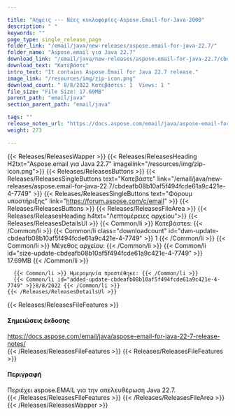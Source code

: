 ```yaml
---

title: "Λήψεις --- Νέες κυκλοφορίες-Aspose.Email-for-Java-2000"
description: " "
keywords: ""
page_type: single_release_page
folder_link: "/email/java/new-releases/aspose.email-for-java-22.7/"
folder_name: "Aspose.email για Java 22.7"
download_link: "/email/java/new-releases/aspose.email-for-java-22.7/cbdeafb08b10af5f494fcde61a9c421e-4-7749"
download_text: "Κατεβάστε"
intro_text: "It contains Aspose.Email for Java 22.7 release."
image_link: "/resources/img/zip-icon.png"
download_count: " 8/8/2022 Κατεβάστεs: 1  Views: 1 "
file_size: "File Size: 17.69MB"
parent_path: "email/java"
section_parent_path: "email/java"

tags: ""
release_notes_url: "https://docs.aspose.com/email/java/aspose-email-for-java-22-7-release-notes/"
weight: 273

---
```


{{< Releases/ReleasesWapper >}}
  {{< Releases/ReleasesHeading H2txt="Aspose.email για Java 22.7" imagelink="/resources/img/zip-icon.png">}}
  {{< Releases/ReleasesButtons >}}
    {{< Releases/ReleasesSingleButtons text="Κατεβάστε" link="/email/java/new-releases/aspose.email-for-java-22.7/cbdeafb08b10af5f494fcde61a9c421e-4-7749" >}}
    {{< Releases/ReleasesSingleButtons text="Φόρουμ υποστήριξης" link="https://forum.aspose.com/c/email" >}}
  {{< Releases/ReleasesButtons >}}
  {{< Releases/ReleasesFileArea >}}
    {{< Releases/ReleasesHeading h4txt="Λεπτομέρειες αρχείου">}}
    {{< Releases/ReleasesDetailsUl >}}
      {{< Common/li >}} Κατεβάστεs: {{< /Common/li >}}
      {{< Common/li class="downloadcount" id="dwn-update-cbdeafb08b10af5f494fcde61a9c421e-4-7749" >}} 1 {{< /Common/li >}}
      {{< Common/li >}} Μέγεθος αρχείου: {{< /Common/li >}}
      {{< Common/li id="size-update-cbdeafb08b10af5f494fcde61a9c421e-4-7749" >}} 17.69MB {{< /Common/li >}}

      {{< Common/li >}} Ημερομηνία προστέθηκε: {{< /Common/li >}}
      {{< Common/li id="added-update-cbdeafb08b10af5f494fcde61a9c421e-4-7749" >}}8/8/2022 {{< /Common/li >}}
    {{< /Releases/ReleasesDetailsUl >}}

  {{< Releases/ReleasesFileFeatures >}}
      <h4>Σημειώσεις έκδοσης</h4><div><a href='https://docs.aspose.com/email/java/aspose-email-for-java-22-7-release-notes/'>https://docs.aspose.com/email/java/aspose-email-for-java-22-7-release-notes/</a></div>
  {{< /Releases/ReleasesFileFeatures >}}
  {{< Releases/ReleasesFileFeatures >}}
      <h4>Περιγραφή</h4><div class="HTMLDescription">Περιέχει aspose.EMAIL για την απελευθέρωση Java 22.7.</div>
  {{< /Releases/ReleasesFileFeatures >}}
 {{< /Releases/ReleasesFileArea >}}
{{< /Releases/ReleasesWapper >}}



